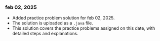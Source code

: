 ### feb 02, 2025
- Added practice problem solution for feb 02, 2025.
- The solution is uploaded as a `.java` file.
- This solution covers the practice problems assigned on this date, with detailed steps and explanations.


